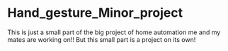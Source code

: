 # Hand_gesture_Minor_project
This is just a small part of the big project of home automation me and my mates are working on!! But this small part is a project on its own!
